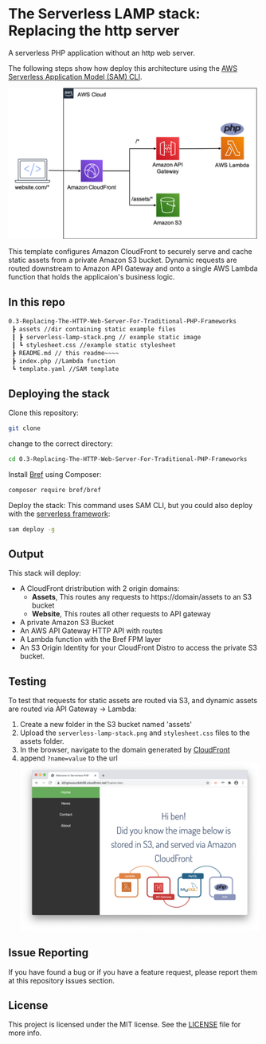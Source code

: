 # The Serverless LAMP stack: Replacing the http server

A serverless PHP application without an http web server.

The following steps show how deploy this architecture using the [AWS Serverless Application Model (SAM) CLI](https://aws.amazon.com/serverless/sam/).

![Serverless architecture](../repository-resources/cloudFrontRouting.png "Serverless architecture")

This template configures Amazon CloudFront to securely serve and cache static assets from a private Amazon S3 bucket. Dynamic requests are routed downstream to Amazon API Gateway and onto a single AWS Lambda function that holds the applicaion's business logic.

## In this repo

```~~~
0.3-Replacing-The-HTTP-Web-Server-For-Traditional-PHP-Frameworks 
 ┣ assets //dir containing static example files
 ┃ ┣ serverless-lamp-stack.png // example static image 
 ┃ ┗ stylesheet.css //example static stylesheet
 ┣ README.md // this readme~~~~
 ┣ index.php //Lambda function
 ┗ template.yaml //SAM template

```

## Deploying the stack

Clone this repository:

```bash
git clone
```
change to the correct directory:

```bash
cd 0.3-Replacing-The-HTTP-Web-Server-For-Traditional-PHP-Frameworks
```

Install [Bref](https://github.com/brefphp/bref) using Composer:

```bash
composer require bref/bref
```

Deploy the stack: This command uses SAM CLI, but you could also deploy with the [serverless framework](https://www.serverless.com/):

```bash
sam deploy -g
```

## Output

This stack will deploy:

* A CloudFront dristribution with 2 origin domains:
  * **Assets**, This routes any requests to https://domain/assets to an S3 bucket
  * **Website**, This routes all other requests to API gateway
* A private Amazon S3 Bucket
* An AWS API Gateway HTTP API with routes
* A Lambda function with the Bref FPM layer
* An S3 Origin Identity for your CloudFront Distro to access the private S3 bucket.

## Testing

To test that requests for static assets are routed via S3, and dynamic assets are routed via API Gateway -> Lambda:

1. Create a new folder in the S3 bucket named 'assets'
2. Upload the `serverless-lamp-stack.png` and `stylesheet.css` files to the assets folder.
3. In the browser, navigate to the domain generated by [CloudFront](https://aws.amazon.com/cloudfront/)
4. append `?name=value` to the url
   ![Example screenshot](../repository-resources/webpagess.png "Example screenshot]")

## Issue Reporting

If you have found a bug or if you have a feature request, please report them at this repository issues section.

## License

This project is licensed under the MIT license. See the [LICENSE](../LICENSE) file for more info.
